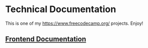# Technical Documentation
This is one of my https://www.freecodecamp.org/ projects. Enjoy!
## [Frontend Documentation](https://eryscode7.github.io/frontend-docu/)
